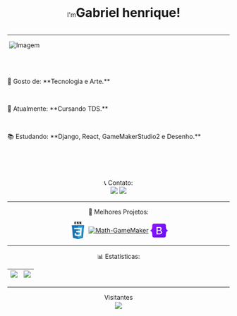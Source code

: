 <!-- Nome -->
<div id="user-content-toc">
 <ul align="center">
     <summary>I'm<h1 style="display: inline-block">Gabriel henrique!</h1></summary>
  </ul>
</div>

-----------------------------------------------------------
<!-- GIF -->
<img align="right" src="https://github.com/user-attachments/assets/b4d68336-1ded-499d-bf31-205bc2aff3bd"  min-width="400px" max-width="500px" width="500px" align="right" alt="Imagem">
<br>
<br>
<br>
<br>
<!-- https://github.com/user-attachments/assets/fb699882-7283-45a6-9b14-d7f2e91bdd9d -->

<!--https://github.com/user-attachments/assets/861a56cd-7f12-4478-9c31-92d3fa14fdb5 -->

<!-- Subtitle -->
<div align="left"> 
 <p align="left">
   🦄 Gosto de: **Tecnologia e Arte.**
 </p><br>
 
 <p align="left">
   💼 Atualmente: **Cursando TDS.**
 </p><br>
 
 <p align="left">
   📚 Estudando: **Django, React, GameMakerStudio2 e Desenho.**
 </p><br>
</div><br><br><br>

<!-- contato -->
<div align ="center">
 📞 Contato: <br>
  <a target="_blank" href="mailto:ghncontato@gmail.com"><img src="https://img.shields.io/badge/Gmail-D14836?style=for-the-badge&logo=gmail&logoColor=white"></a>
  <a target="_blank" href="https://www.linkedin.com/in/gabriel-henrique-a61769271/"><img src="https://img.shields.io/badge/LinkedIn-0077B5?style=for-the-badge&logo=linkedin&logoColor=white" target="_blank"></a> 
</div>

-----------------------------------------------------------

<!-- Projetos -->
<div align="center"> 
 🔎 Melhores Projetos:        

<a target="_blank" href="https://github.com/GabryelHenryque/Dia-da-mulher"><img align="center" alt="Math-css3"  width="40" src="https://github.com/devicons/devicon/blob/master/icons/css3/css3-original-wordmark.svg"></a>
<a target="_blank" href="https://nezit.itch.io/iunior"><img align="center" alt="Math-GameMaker" width="40" src="https://th.bing.com/th/id/OIP.kodoullLKGdpPt7K0FUlLwHaHa?rs=1&pid=ImgDetMain"></a>
<a target="_blank" href="https://github.com/GabryelHenryque/DETRAN-GO_teste"><img align="center" alt="Math-BootStrap" width="40" src="https://github.com/devicons/devicon/blob/master/icons/bootstrap/bootstrap-original.svg"></a>
 </div>
 <!--<img align="center" alt="Math-Kotlin" height="50" width="40" src="https://github.com/devicons/devicon/blob/master/icons/kotlin/kotlin-plain.svg"> <img align="center" alt="Math-Python" height="50" width="40" src="https://github.com/devicons/devicon/blob/master/icons/python/python-original.svg"> --
 <!-- <a href="https://gabryelhenryque.github.io/Dia-da-mulher/"> <img align="top" alt="Math-javascript" height="50" width="30" src="https://github.com/devicons/devicon/blob/master/icons/javascript/javascript-original.svg"></a>-->
<!--<a href="https://gabryelhenryque.github.io/exemple_html/"><img align="center" alt="Math-html5" height="50" width="40" src="https://github.com/devicons/devicon/blob/master/icons/html5/html5-original-wordmark.svg"></a> -->

-----------------------------------------------------------
<div align="center">
 📊 Estatísticas:
 
 | ![](http://github-profile-summary-cards.vercel.app/api/cards/stats?username=GabryelHenryque&theme=dracula) | ![](http://github-profile-summary-cards.vercel.app/api/cards/repos-per-language?username=GabryelHenryque&theme=dracula) |
| :-: | :-: |




</div>

-----------------------------------------------------------

<div align="center">
   Visitantes<br>
 
   <img align="center" src="https://profile-counter.glitch.me/GabryelHenryque/count.svg" />
 </div>


<!--
<div div align="center">
  <img align="center" src="https://github.com/user-attachments/assets/21171206-8dcb-469c-a2ad-b8d1c38c7f56" align="center" min-width="400px" max-width="400px" width="100%" alt="Imagem">
</div>
-->


